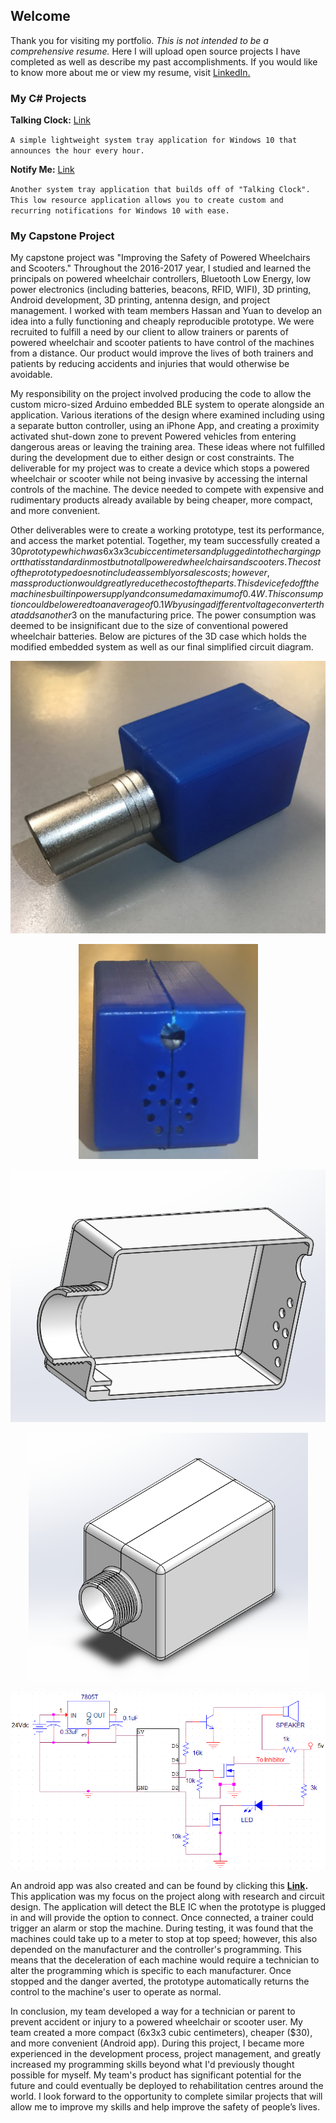 ## Welcome

Thank you for visiting my portfolio. _This is not intended to be a comprehensive resume._ Here I will upload open source projects I have completed as well as describe my past accomplishments. If you would like to know more about me or view my resume, visit [LinkedIn.](https://www.linkedin.com/in/joshglenen/)

### My C# Projects

**Talking Clock:** [Link](https://github.com/joshglenen/Portfolio/blob/Talking-Clock/Downloads/Talk_Clk_Portable.zip)
  
`A simple lightweight system tray application for Windows 10 that announces the hour every hour.`

**Notify Me:** [Link](https://example.com)

`Another system tray application that builds off of "Talking Clock". This low resource application allows you to create custom and       recurring notifications for Windows 10 with ease.`


### My Capstone Project

My capstone project was "Improving the Safety of Powered Wheelchairs and Scooters." Throughout the 2016-2017 year, I studied and learned the principals on powered wheelchair controllers, Bluetooth Low Energy, low power electronics (including batteries, beacons, RFID, WIFI), 3D printing, Android development, 3D printing, antenna design, and project management. I worked with team members Hassan and Yuan to develop an idea into a fully functioning and cheaply reproducible prototype. We were recruited to fulfill a need by our client to allow trainers or parents of powered wheelchair and scooter patients to have control of the machines from a distance. Our product would improve the lives of both trainers and patients by reducing accidents and injuries that would otherwise be avoidable.

My responsibility on the project involved producing the code to allow the custom micro-sized Arduino embedded BLE system to operate alongside an application. Various iterations of the design where examined including using a separate button controller, using an iPhone App, and creating a proximity activated shut-down zone to prevent Powered vehicles from entering dangerous areas or leaving the training area. These ideas where not fulfilled during the development due to either design or cost constraints. The deliverable for my project was to create a device which stops a powered wheelchair or scooter while not being invasive by accessing the internal controls of the machine. The device needed to compete with expensive and rudimentary products already available by being cheaper, more compact, and more convenient.

Other deliverables were to create a working prototype, test its performance, and access the market potential. Together, my team successfully created a $30 prototype which was 6x3x3 cubic centimeters and plugged into the charging port that is standard in most but not all powered wheelchairs and scooters. The cost of the prototype does not include assembly or sales costs; however, mass production would greatly reduce the cost of the parts. This device fed off the machines built in power supply and consumed a maximum of 0.4W. This consumption could be lowered to an average of 0.1W by using a different voltage converter that adds another 3$ on the manufacturing price. The power consumption was deemed to be insignificant due to the size of conventional powered wheelchair batteries. Below are pictures of the 3D case which holds the modified embedded system as well as our final simplified circuit diagram.

<p align="center"> 
<img src="Capstone Project/image001.png">
</p>
<p align="center"> 
<img src="Capstone Project/image003.png">
</p>
<p align="center"> 
<img src="Capstone Project/image007.png">
</p>
<p align="center"> 
<img src="Capstone Project/image005.png">
</p>
<p align="center"> 
<img src="Capstone Project/image009.png">
</p>

An android app was also created and can be found by clicking this **[Link](https://play.google.com/store/apps/details?id=tartanrehab.timeoutbutton&hl=en).** This application was my focus on the project along with research and circuit design. The application will detect the BLE IC when the prototype is plugged in and will provide the option to connect. Once connected, a trainer could trigger an alarm or stop the machine. During testing, it was found that the machines could take up to a meter to stop at top speed; however, this also depended on the manufacturer and the controller's programming. This means that the deceleration of each machine would require a technician to alter the programming which is specific to each manufacturer. Once stopped and the danger averted, the prototype automatically returns the control to the machine's user to operate as normal.

In conclusion, my team developed a way for a technician or parent to prevent accident or injury to a powered wheelchair or scooter user. My team created a more compact (6x3x3 cubic centimeters), cheaper ($30), and more convenient (Android app). During this project, I became more experienced in the development process, project management, and greatly increased my programming skills beyond what I'd previously thought possible for myself. My team's product has significant potential for the future and could eventually be deployed to rehabilitation centres around the world. I look forward to the opportunity to complete similar projects that will allow me to improve my skills and help improve the safety of people’s lives.


